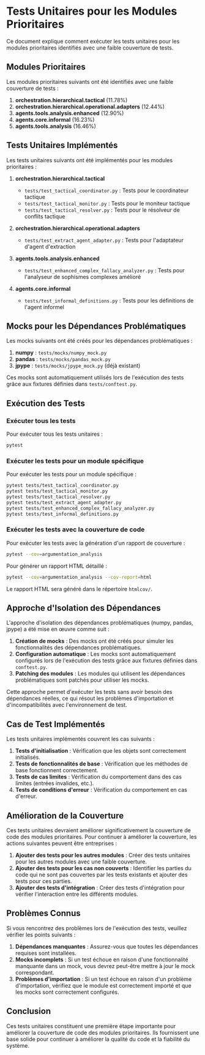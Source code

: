 # Tests Unitaires pour les Modules Prioritaires

Ce document explique comment exécuter les tests unitaires pour les modules prioritaires identifiés avec une faible couverture de tests.

## Modules Prioritaires

Les modules prioritaires suivants ont été identifiés avec une faible couverture de tests :

1. **orchestration.hierarchical.tactical** (11.78%)
2. **orchestration.hierarchical.operational.adapters** (12.44%)
3. **agents.tools.analysis.enhanced** (12.90%)
4. **agents.core.informal** (16.23%)
5. **agents.tools.analysis** (16.46%)

## Tests Unitaires Implémentés

Les tests unitaires suivants ont été implémentés pour les modules prioritaires :

1. **orchestration.hierarchical.tactical**
   - `tests/test_tactical_coordinator.py` : Tests pour le coordinateur tactique
   - `tests/test_tactical_monitor.py` : Tests pour le moniteur tactique
   - `tests/test_tactical_resolver.py` : Tests pour le résolveur de conflits tactique

2. **orchestration.hierarchical.operational.adapters**
   - `tests/test_extract_agent_adapter.py` : Tests pour l'adaptateur d'agent d'extraction

3. **agents.tools.analysis.enhanced**
   - `tests/test_enhanced_complex_fallacy_analyzer.py` : Tests pour l'analyseur de sophismes complexes amélioré

4. **agents.core.informal**
   - `tests/test_informal_definitions.py` : Tests pour les définitions de l'agent informel

## Mocks pour les Dépendances Problématiques

Les mocks suivants ont été créés pour les dépendances problématiques :

1. **numpy** : `tests/mocks/numpy_mock.py`
2. **pandas** : `tests/mocks/pandas_mock.py`
3. **jpype** : `tests/mocks/jpype_mock.py` (déjà existant)

Ces mocks sont automatiquement utilisés lors de l'exécution des tests grâce aux fixtures définies dans `tests/conftest.py`.

## Exécution des Tests

### Exécuter tous les tests

Pour exécuter tous les tests unitaires :

```bash
pytest
```

### Exécuter les tests pour un module spécifique

Pour exécuter les tests pour un module spécifique :

```bash
pytest tests/test_tactical_coordinator.py
pytest tests/test_tactical_monitor.py
pytest tests/test_tactical_resolver.py
pytest tests/test_extract_agent_adapter.py
pytest tests/test_enhanced_complex_fallacy_analyzer.py
pytest tests/test_informal_definitions.py
```

### Exécuter les tests avec la couverture de code

Pour exécuter les tests avec la génération d'un rapport de couverture :

```bash
pytest --cov=argumentation_analysis
```

Pour générer un rapport HTML détaillé :

```bash
pytest --cov=argumentation_analysis --cov-report=html
```

Le rapport HTML sera généré dans le répertoire `htmlcov/`.

## Approche d'Isolation des Dépendances

L'approche d'isolation des dépendances problématiques (numpy, pandas, jpype) a été mise en œuvre comme suit :

1. **Création de mocks** : Des mocks ont été créés pour simuler les fonctionnalités des dépendances problématiques.
2. **Configuration automatique** : Les mocks sont automatiquement configurés lors de l'exécution des tests grâce aux fixtures définies dans `conftest.py`.
3. **Patching des modules** : Les modules qui utilisent les dépendances problématiques sont patchés pour utiliser les mocks.

Cette approche permet d'exécuter les tests sans avoir besoin des dépendances réelles, ce qui résout les problèmes d'importation et d'incompatibilités avec l'environnement de test.

## Cas de Test Implémentés

Les tests unitaires implémentés couvrent les cas suivants :

1. **Tests d'initialisation** : Vérification que les objets sont correctement initialisés.
2. **Tests de fonctionnalités de base** : Vérification que les méthodes de base fonctionnent correctement.
3. **Tests de cas limites** : Vérification du comportement dans des cas limites (entrées invalides, etc.).
4. **Tests de conditions d'erreur** : Vérification du comportement en cas d'erreur.

## Amélioration de la Couverture

Ces tests unitaires devraient améliorer significativement la couverture de code des modules prioritaires. Pour continuer à améliorer la couverture, les actions suivantes peuvent être entreprises :

1. **Ajouter des tests pour les autres modules** : Créer des tests unitaires pour les autres modules avec une faible couverture.
2. **Ajouter des tests pour les cas non couverts** : Identifier les parties du code qui ne sont pas couvertes par les tests existants et ajouter des tests pour ces parties.
3. **Ajouter des tests d'intégration** : Créer des tests d'intégration pour vérifier l'interaction entre les différents modules.

## Problèmes Connus

Si vous rencontrez des problèmes lors de l'exécution des tests, veuillez vérifier les points suivants :

1. **Dépendances manquantes** : Assurez-vous que toutes les dépendances requises sont installées.
2. **Mocks incomplets** : Si un test échoue en raison d'une fonctionnalité manquante dans un mock, vous devrez peut-être mettre à jour le mock correspondant.
3. **Problèmes d'importation** : Si un test échoue en raison d'un problème d'importation, vérifiez que le module est correctement importé et que les mocks sont correctement configurés.

## Conclusion

Ces tests unitaires constituent une première étape importante pour améliorer la couverture de code des modules prioritaires. Ils fournissent une base solide pour continuer à améliorer la qualité du code et la fiabilité du système.